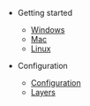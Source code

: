 <!-- _navbar.md -->

- Getting started

  - [Windows](WindowsSetup.md)
  - [Mac](MacSetup.md)
  - [Linux](LinuxSetup.md)

- Configuration
  - [Configuration](Configuration.md)
  - [Layers](Layers.md)
